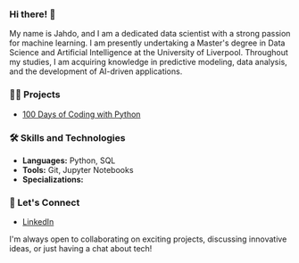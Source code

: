 ### Hi there! 👋

My name is Jahdo, and I am a dedicated data scientist with a strong passion for machine learning. I am presently undertaking a Master's degree in Data Science and Artificial Intelligence at the University of Liverpool. Throughout my studies, I am acquiring knowledge in predictive modeling, data analysis, and the development of AI-driven applications.

### 👷🏾 Projects

- [100 Days of Coding with Python](https://github.com/GammaCodes/100-Days-Of-Coding-With-Python)


### 🛠 Skills and Technologies

- **Languages:** Python, SQL
- **Tools:** Git, Jupyter Notebooks
- **Specializations:**

### 🤝 Let's Connect

- [LinkedIn](https://www.linkedin.com/in/jahdo-vanterpool/)

I'm always open to collaborating on exciting projects, discussing innovative ideas, or just having a chat about tech!



